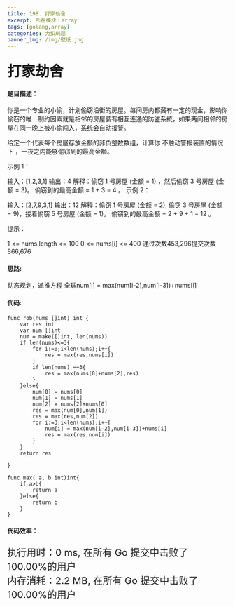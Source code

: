 ```yaml
---
title: 198. 打家劫舍
excerpt: 所在模块：array
tags: [golang,array]
categories: 力扣刷题
banner_img: /img/壁纸.jpg
---
```


### <font size=6px>打家劫舍</font>

#### 题目描述：

你是一个专业的小偷，计划偷窃沿街的房屋。每间房内都藏有一定的现金，影响你偷窃的唯一制约因素就是相邻的房屋装有相互连通的防盗系统，如果两间相邻的房屋在同一晚上被小偷闯入，系统会自动报警。

给定一个代表每个房屋存放金额的非负整数数组，计算你 不触动警报装置的情况下 ，一夜之内能够偷窃到的最高金额。

 

示例 1：

输入：[1,2,3,1]
输出：4
解释：偷窃 1 号房屋 (金额 = 1) ，然后偷窃 3 号房屋 (金额 = 3)。
     偷窃到的最高金额 = 1 + 3 = 4 。
示例 2：

输入：[2,7,9,3,1]
输出：12
解释：偷窃 1 号房屋 (金额 = 2), 偷窃 3 号房屋 (金额 = 9)，接着偷窃 5 号房屋 (金额 = 1)。
     偷窃到的最高金额 = 2 + 9 + 1 = 12 。


提示：

1 <= nums.length <= 100
0 <= nums[i] <= 400
通过次数453,296提交次数866,676

#### 思路:

动态规划，递推方程	全球num[i] = max(num[i-2],num[i-3])+nums[i]

#### 代码:

```golang
func rob(nums []int) int {
    var res int
    var num []int
    num = make([]int, len(nums))
    if len(nums)<=3{
        for i:=0;i<len(nums);i++{
            res = max(res,nums[i])
        }
        if len(nums) ==3{
            res = max(nums[0]+nums[2],res)
        }
    }else{
        num[0] = nums[0]
        num[1] = nums[1]
        num[2] = nums[2]+nums[0]
        res = max(num[0],num[1])
        res = max(res,num[2])
        for i:=3;i<len(nums);i++{
            num[i] = max(num[i-2],num[i-3])+nums[i]
            res = max(res,num[i])
        }
    }
    return res

}

func max( a, b int)int{
    if a>b{
        return a
    }else{
        return b
    }
}
```

#### 代码效率：

<p class="note note-primary"; style="font-size:22px">
   执行用时：0 ms, 在所有 Go 提交中击败了100.00%的用户<br>
   内存消耗：2.2 MB, 在所有 Go 提交中击败了100.00%的用户
</p>